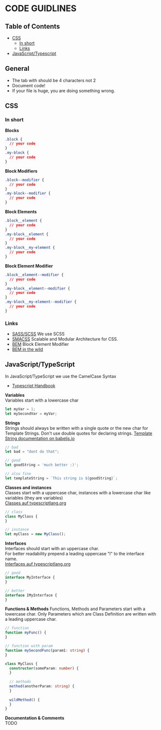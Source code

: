 # CODE GUIDLINES

## Table of Contents
- [CSS](#css)
  - [In short](#in-short)
  - [Links](#links)
- [JavaScript/Typescript](#javascripttypescript)

## General
- The tab with should be 4 characters not 2
- Document code!
- If your file is huge, you are doing something wrong.

## CSS

### In short

**Blocks**
```css
.block {
  // your code
}
.my-block {
  // your code
}
```    
**Block Modifiers**
```css
.block--modifier {
  // your code
}
.my-block--modifier {
  // your code
}
```

**Block Elements**
```css
.block__element {
  // your code
}
.my-block__element {
  // your code
}
.my-block__my-element {
  // your code
}
```
**Block Element Modifier**
```css
.block__element--modifier {
  // your code
}
.my-block__element--modifier {
  // your code
}
.my-block__my-element--modifier {
  // your code
}
```

### Links
- [SASS/SCSS](http://sass-lang.com/guide) We use SCSS
- [SMACSS](https://smacss.com/) Scalable and Modular Architecture for CSS.
- [BEM](http://getbem.com/) Block Element Modifier
- [BEM in the wild](http://csswizardry.com/2013/01/mindbemding-getting-your-head-round-bem-syntax/)


## JavaScript/TypeScript
In JavaScript/TypeScript we use the CamelCase Syntax    
* [Typescript Handbook](http://www.typescriptlang.org/docs/)

**Variables**   
Variables start with a lowercase char
```typescript
let myVar = 1;
let mySecondVar = myVar;
```
**Strings**  
Strings should always be written with a single quote or the new char for Template Strings.
Don't use double quotes for declaring strings.
[Template String documentation on babeljs.io](https://babeljs.io/docs/learn-es2015/#template-strings)
```typescript
// bad
let bad = "dont do that";

// good
let goodString = 'much better :)';

// also fine
let templateString = `This string is ${goodString}`;
```

**Classes and instances**   
Classes start with a uppercase char, instances with a lowercase char like variables (they are variables)    
[Classes auf typescriptlang.org](http://www.typescriptlang.org/docs/handbook/classes.html)
```typescript
// class
class MyClass {
}

// instance
let myClass = new MyClass();
```

**Interfaces**    
Interfaces should start with an uppercase char.   
For better readability prepend a leading uppercase "I" to the interface name.    
[Interfaces auf typescriptlang.org](http://www.typescriptlang.org/docs/handbook/interfaces.html)
```typescript
// good
interface MyInterface {
}

// better
interface IMyInterface {
}
```

**Functions & Methods** 
Functions, Methods and Parameters start with a lowercase char.
Only Parameters which are Class Definition are written with a leading uppercase char.
```typescript
// function
function myFunc() {
}

// function with param
function mySecondFunc(param1: string) {
}

class MyClass {
  constructor(someParam: number) {
  }
  
  // methods  
  method(anotherParam: string) {
  }
  
  wildMethod() {
  }
}
```

**Documentation & Comments**    
TODO
